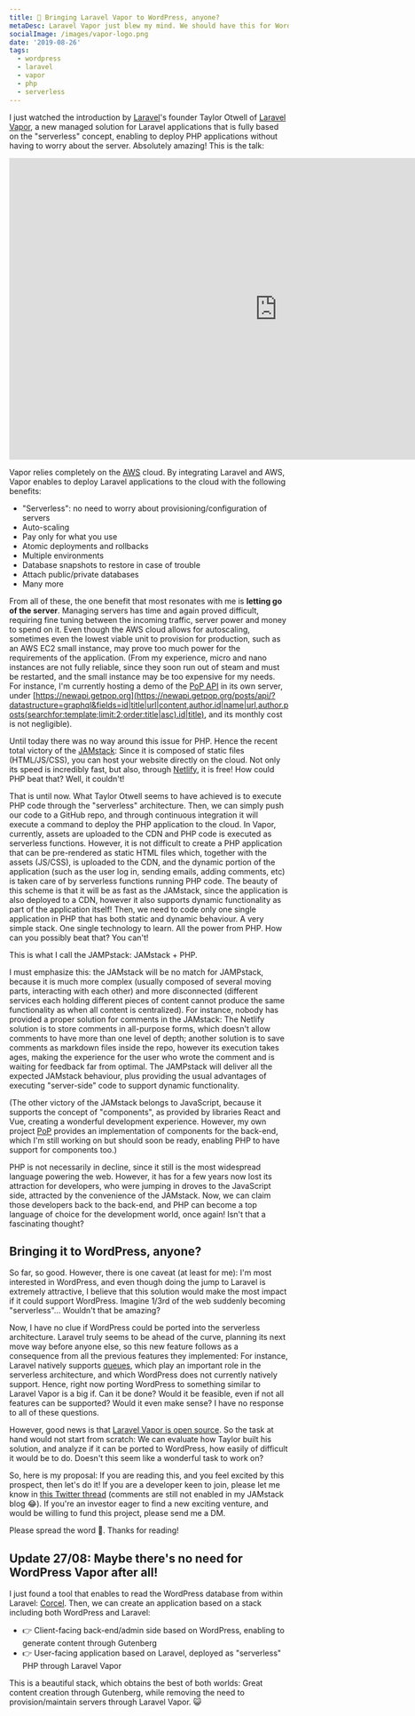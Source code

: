```yaml
---
title: 🤔 Bringing Laravel Vapor to WordPress, anyone?
metaDesc: Laravel Vapor just blew my mind. We should have this for WordPress too.
socialImage: /images/vapor-logo.png
date: '2019-08-26'
tags:
  - wordpress
  - laravel
  - vapor
  - php
  - serverless
---
```


I just watched the introduction by [Laravel](https://laravel.com)'s founder Taylor Otwell of [Laravel Vapor](https://vapor.laravel.com), a new managed solution for Laravel applications that is fully based on the "serverless" concept, enabling to deploy PHP applications without having to worry about the server. Absolutely amazing! This is the talk:

<iframe width="966" height="543" src="https://www.youtube.com/embed/XsPeWjKAUt0?list=PL-yJve--iT5qZzp0VzYaPA7ZohLl6tSdp" frameborder="0" allow="accelerometer; autoplay; encrypted-media; gyroscope; picture-in-picture" allowfullscreen></iframe>

Vapor relies completely on the [AWS](https://aws.amazon.com) cloud. By integrating Laravel and AWS, Vapor enables to deploy Laravel applications to the cloud with the following benefits:

- "Serverless": no need to worry about provisioning/configuration of servers
- Auto-scaling
- Pay only for what you use
- Atomic deployments and rollbacks
- Multiple environments
- Database snapshots to restore in case of trouble
- Attach public/private databases
- Many more

From all of these, the one benefit that most resonates with me is **letting go of the server**. Managing servers has time and again proved difficult, requiring fine tuning between the incoming traffic, server power and money to spend on it. Even though the AWS cloud allows for autoscaling, sometimes even the lowest viable unit to provision for production, such as an AWS EC2 small instance, may prove too much power for the requirements of the application. (From my experience, micro and nano instances are not fully reliable, since they soon run out of steam and must be restarted, and the small instance may be too expensive for my needs. For instance, I'm currently hosting a demo of the [PoP API](https://github.com/leoloso/PoP) in its own server, under [https://newapi.getpop.org](https://newapi.getpop.org/posts/api/?datastructure=graphql&fields=id|title|url|content,author.id|name|url,author.posts(searchfor:template;limit:2;order:title|asc).id|title), and its monthly cost is not negligible).

Until today there was no way around this issue for PHP. Hence the recent total victory of the [JAMstack](https://jamstack.org/): Since it is composed of static files (HTML/JS/CSS), you can host your website directly on the cloud. Not only its speed is incredibly fast, but also, through [Netlify](https://netlify.com), it is free! How could PHP beat that? Well, it couldn't!

That is until now. What Taylor Otwell seems to have achieved is to execute PHP code through the "serverless" architecture. Then, we can simply push our code to a GitHub repo, and through continuous integration it will execute a command to deploy the PHP application to the cloud. In Vapor, currently, assets are uploaded to the CDN and PHP code is executed as serverless functions. However, it is not difficult to create a PHP application that can be pre-rendered as static HTML files which, together with the assets (JS/CSS), is uploaded to the CDN, and the dynamic portion of the application (such as the user log in, sending emails, adding comments, etc) is taken care of by serverless functions running PHP code. The beauty of this scheme is that it will be as fast as the JAMstack, since the application is also deployed to a CDN, however it also supports dynamic functionality as part of the application itself! Then, we need to code only one single application in PHP that has both static and dynamic behaviour. A very simple stack. One single technology to learn. All the power from PHP. How can you possibly beat that? You can't!

This is what I call the JAMPstack: JAMstack + PHP.

I must emphasize this: the JAMstack will be no match for JAMPstack, because it is much more complex (usually composed of several moving parts, interacting with each other) and more disconnected (different services each holding different pieces of content cannot produce the same functionality as when all content is centralized). For instance, nobody has provided a proper solution for comments in the JAMstack: The Netlify solution is to store comments in all-purpose forms, which doesn't allow comments to have more than one level of depth; another solution is to save comments as markdown files inside the repo, however its execution takes ages, making the experience for the user who wrote the comment and is waiting for feedback far from optimal. The JAMPstack will deliver all the expected JAMstack behaviour, plus providing the usual advantages of executing "server-side" code to support dynamic functionality.

(The other victory of the JAMstack belongs to JavaScript, because it supports the concept of "components", as provided by libraries React and Vue, creating a wonderful development experience. However, my own project [PoP](https://github.com/leoloso/PoP) provides an implementation of components for the back-end, which I'm still working on but should soon be ready, enabling PHP to have support for components too.)

PHP is not necessarily in decline, since it still is the most widespread language powering the web. However, it has for a few years now lost its attraction for developers, who were jumping in droves to the JavaScript side, attracted by the convenience of the JAMstack. Now, we can claim those developers back to the back-end, and PHP can become a top language of choice for the development world, once again! Isn't that a fascinating thought? 

## Bringing it to WordPress, anyone?

So far, so good. However, there is one caveat (at least for me): I'm most interested in WordPress, and even though doing the jump to Laravel is extremely attractive, I believe that this solution would make the most impact if it could support WordPress. Imagine 1/3rd of the web suddenly becoming "serverless"... Wouldn't that be amazing?

Now, I have no clue if WordPress could be ported into the serverless architecture. Laravel truly seems to be ahead of the curve, planning its next move way before anyone else, so this new feature follows as a consequence from all the previous features they implemented: For instance, Laravel natively supports [queues](https://laravel.com/docs/5.8/queues), which play an important role in the serverless architecture, and which WordPress does not currently natively support. Hence, right now porting WordPress to something similar to Laravel Vapor is a big if. Can it be done? Would it be feasible, even if not all features can be supported? Would it even make sense? I have no response to all of these questions.

However, good news is that [Laravel Vapor is open source](https://github.com/laravel?utf8=%E2%9C%93&q=vapor&type=&language=). So the task at hand would not start from scratch: We can evaluate how Taylor built his solution, and analyze if it can be ported to WordPress, how easily of difficult it would be to do. Doesn't this seem like a wonderful task to work on?

So, here is my proposal: If you are reading this, and you feel excited by this prospect, then let's do it! If you are a developer keen to join, please let me know in [this Twitter thread](https://twitter.com/losoviz/status/1165848933454643201) (comments are still not enabled in my JAMstack blog 😂). If you're an investor eager to find a new exciting venture, and would be willing to fund this project, please send me a DM. 

Please spread the word 🙏. Thanks for reading!

## Update 27/08: Maybe there's no need for WordPress Vapor after all! 

I just found a tool that enables to read the WordPress database from within Laravel: [Corcel](https://github.com/corcel/corcel). Then, we can create an application based on a stack including both WordPress and Laravel:

- 👉 Client-facing back-end/admin side based on WordPress, enabling to generate content through Gutenberg
- 👉 User-facing application based on Laravel, deployed as "serverless" PHP through Laravel Vapor

This is a beautiful stack, which obtains the best of both worlds: Great content creation through Gutenberg, while removing the need to provision/maintain servers through Laravel Vapor. 😺
